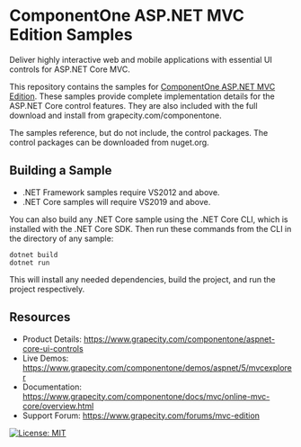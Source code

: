 # ComponentOne ASP.NET MVC Edition Samples

Deliver highly interactive web and mobile applications with essential UI controls for ASP.NET Core MVC.

This repository contains the samples for [ComponentOne ASP.NET MVC Edition](https://www.grapecity.com/componentone/aspnet-core-ui-controls). These samples provide complete implementation details for the ASP.NET Core control features. They are also included with the full download and install from grapecity.com/componentone. 

The samples reference, but do not include, the control packages. The control packages can be downloaded from nuget.org.

## Building a Sample

* .NET Framework samples require VS2012 and above.
* .NET Core samples will require VS2019 and above.

You can also build any .NET Core sample using the .NET Core CLI, which is installed with the .NET Core SDK. Then run these commands from the CLI in the directory of any sample:
```
dotnet build 
dotnet run 
```
This will install any needed dependencies, build the project, and run the project respectively.

## Resources

* Product Details: https://www.grapecity.com/componentone/aspnet-core-ui-controls
* Live Demos: https://www.grapecity.com/componentone/demos/aspnet/5/mvcexplorer
* Documentation: https://www.grapecity.com/componentone/docs/mvc/online-mvc-core/overview.html
* Support Forum: https://www.grapecity.com/forums/mvc-edition

[![License: MIT](https://img.shields.io/badge/License-MIT-green.svg)](https://github.com/dotnet/winforms/blob/master/LICENSE.TXT)
